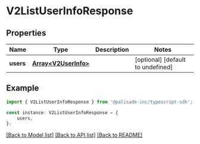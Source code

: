 # V2ListUserInfoResponse


## Properties

Name | Type | Description | Notes
------------ | ------------- | ------------- | -------------
**users** | [**Array&lt;V2UserInfo&gt;**](V2UserInfo.md) |  | [optional] [default to undefined]

## Example

```typescript
import { V2ListUserInfoResponse } from '@palisade-inc/typescript-sdk';

const instance: V2ListUserInfoResponse = {
    users,
};
```

[[Back to Model list]](../README.md#documentation-for-models) [[Back to API list]](../README.md#documentation-for-api-endpoints) [[Back to README]](../README.md)
